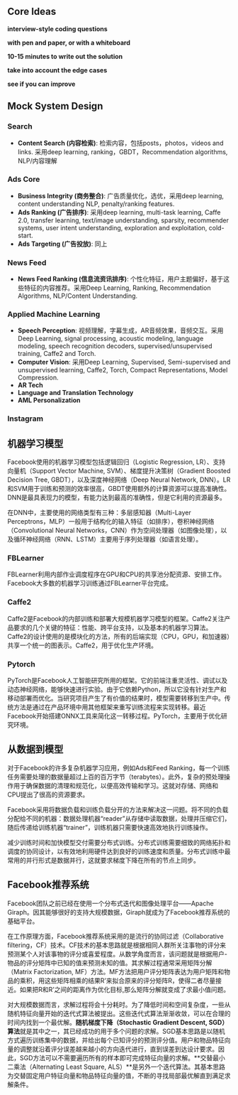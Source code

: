 ## Core Ideas

**interview-style coding questions**

**with pen and paper, or with a whiteboard**

**10-15 minutes to write out the solution**

**take into account the edge cases**

**see if you can improve**


## Mock System Design

### Search

- **Content Search (内容检索)**: 检索内容，包括posts，photos，videos and links. 采用deep learning, ranking，GBDT，Recommendation algorithms, NLP/内容理解

### Ads Core

- **Business Integrity (商务整合)**: 广告质量优化，选优，采用deep learning, content understanding NLP, penalty/ranking features.
- **Ads Ranking (广告排序)**: 采用deep learning, multi-task learning, Caffe 2.0, transfer learning, text/image understanding, sparsity, recommender systems, user intent understanding, exploration and exploitation, cold-start.
- **Ads Targeting (广告投放)**: 同上

### News Feed

- **News Feed Ranking (信息流资讯排序)**: 个性化特征，用户主题偏好，基于这些特征的内容推荐。采用Deep Learning, Ranking, Recommendation Algorithms, NLP/Content Understanding. 

### Applied Machine Learning

- **Speech Perception**: 视频理解，字幕生成，AR音频效果，音频交互。采用Deep Learning, signal processing, acoustic modeling, language modeling, speech recognition decoders, supervised/unsupervised training, Caffe2 and Torch.
- **Computer Vision**: 采用Deep Learning, Supervised, Semi-supervised and unsupervised learning, Caffe2, Torch, Compact Representations, Model Compression.
- **AR Tech**
- **Language and Translation Technology**
- **AML Personalization**

### Instagram


## 机器学习模型

Facebook使用的机器学习模型包括逻辑回归（Logistic Regression, LR）、支持向量机（Support Vector Machine, SVM）、梯度提升决策树（Gradient Boosted Decision Tree, GBDT），以及深度神经网络（Deep Neural Network, DNN）。LR和SVM用于训练和预测的效率很高，GBDT使用额外的计算资源可以提高准确性。DNN是最具表现力的模型，有能力达到最高的准确性，但是它利用的资源最多。

在DNN中，主要使用的网络类型有三种：多层感知器（Multi-Layer Perceptrons，MLP）一般用于结构化的输入特征（如排序），卷积神经网络（Convolutional Neural Networks，CNN）作为空间处理器（如图像处理），以及循环神经网络（RNN、LSTM）主要用于序列处理器（如语言处理）。

### FBLearner
FBLearner利用内部作业调度程序在GPU和CPU的共享池分配资源、安排工作。Facebook大多数的机器学习训练通过FBLearner平台完成。


### Caffe2

Caffe2是Facebook的内部训练和部署大规模机器学习模型的框架。Caffe2关注产品要求的几个关键的特征：性能、跨平台支持，以及基本的机器学习算法。Caffe2的设计使用的是模块化的方法，所有的后端实现（CPU，GPU，和加速器）共享一个统一的图表示。Caffe2，用于优化生产环境。


### Pytorch

PyTorch是Facebook人工智能研究所用的框架。它的前端注重灵活性、调试以及动态神经网络，能够快速进行实验。由于它依赖Python，所以它没有针对生产和移动部署而优化。当研究项目产生了有价值的结果时，模型需要转移到生产中。传统方法是通过在产品环境中用其他框架来重写训练流程来实现转移。最近Facebook开始搭建ONNX工具来简化这一转移过程。PyTorch，主要用于优化研究环境。


## 从数据到模型

对于Facebook的许多复杂机器学习应用，例如Ads和Feed Ranking，每一个训练任务需要处理的数据量超过上百的百万字节（terabytes）。此外，复杂的预处理操作用于确保数据的清理和规范化，以便高效传输和学习。这就对存储、网络和CPU提出了很高的资源要求。

Facebook采用将数据负载和训练负载分开的方法来解决这一问题。将不同的负载分配给不同的机器：数据处理机器“reader”从存储中读取数据，处理并压缩它们，随后传递给训练机器“trainer”，训练机器只需要快速高效地执行训练操作。

减少训练时间和加快模型交付需要分布式训练。分布式训练需要细致的网络拓扑和调度的协同设计，以有效地利用硬件达到良好的训练速度和质量。分布式训练中最常用的并行形式是数据并行，这就要求梯度下降在所有的节点上同步。

## Facebook推荐系统

Facebook团队之前已经在使用一个分布式迭代和图像处理平台——Apache Giraph。因其能够很好的支持大规模数据，Giraph就成为了Facebook推荐系统的基础平台。

在工作原理方面，Facebook推荐系统采用的是流行的协同过滤（Collaborative filtering，CF）技术。CF技术的基本思路就是根据相同人群所关注事物的评分来预测某个人对该事物的评分或喜爱程度。从数学角度而言，该问题就是根据用户-物品的评分矩阵中已知的值来预测未知的值。其求解过程通常采用矩阵分解（Matrix Factorization, MF）方法。MF方法把用户评分矩阵表达为用户矩阵和物品的乘积，用这些矩阵相乘的结果R’来拟合原来的评分矩阵R，使得二者尽量接近。如果把R和R’之间的距离作为优化目标,那么矩阵分解就变成了求最小值问题。

对大规模数据而言，求解过程将会十分耗时。为了降低时间和空间复杂度，一些从随机特征向量开始的迭代式算法被提出。这些迭代式算法渐渐收敛，可以在合理的时间内找到一个最优解。**随机梯度下降（Stochastic Gradient Descent, SGD）算法**就是其中之一，其已经成功的用于多个问题的求解。SGD基本思路是以随机方式遍历训练集中的数据，并给出每个已知评分的预测评分值。用户和物品特征向量的调整就沿着评分误差越来越小的方向迭代进行，直到误差到达设计要求。因此，SGD方法可以不需要遍历所有的样本即可完成特征向量的求解。**交替最小二乘法（Alternating Least Square, ALS）**是另外一个迭代算法。其基本思路为交替固定用户特征向量和物品特征向量的值，不断的寻找局部最优解直到满足求解条件。
